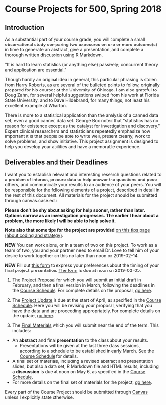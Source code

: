 # Course Projects for 500, Spring 2018

## Introduction

As a substantial part of your course grade, you will complete a small observational study comparing two exposures on one or more outcome(s) in time to generate an abstract, give a presentation, and complete a thorough written discussion using R Markdown.

"It is hard to learn statistics (or anything else) passively; concurrent theory and application are essential."

Though hardly an original idea in general, this particular phrasing is stolen from Harry Roberts, as are several of the bulleted points to follow, originally prepared for his courses at the University of Chicago. I am also grateful to Doug Zahn, for several helpful suggestions swiped from his work at Florida State University, and to Dave Hildebrand, for many things, not least his excellent example at Wharton. 

There is more to a statistical application than the analysis of a canned data set, even a good canned data set. George Box noted that "statistics has no reason for existence except as the catalyst for investigation and discovery." Expert clinical researchers and statisticians repeatedly emphasize how important it is that people be able to write well, present clearly, work to solve problems, and show initiative. This project assignment is designed to help you develop your abilities and have a memorable experience.

## Deliverables and their Deadlines

I want you to establish relevant and interesting research questions related to a problem of interest, procure data to help answer the questions and pose others, and communicate your results to an audience of your peers. You will be responsible for the following elements of a project, described in detail in the rest of this document. All materials for the project should be submitted through canvas.case.edu

**Please don't be shy about asking for help sooner, rather than later. Options narrow as an investigation progresses. The earlier I hear about a problem, the more likely I will be able to help solve it.**

**Note also that some tips for the project are provided** [on this tips page (about coding and strategy)](https://github.com/THOMASELOVE/2019-500/blob/master/projects/tips.md).

**NEW** You can work alone, or in a team of two on this project. To work as a team of two, you and your partner need to email Dr. Love to tell him of your desire to work together on this no later than noon on 2019-02-14.

**NEW** Fill out [this form](http://bit.ly/500-2019-project-scheduling-form) to express your preferences about the timing of your final project presentation. [The form](http://bit.ly/500-2019-project-scheduling-form) is due at noon on 2019-03-05.

1. The [Project Proposal](https://github.com/THOMASELOVE/2019-500/tree/master/projects/proposal) for which you will submit an initial draft in February, and then a final version in March, following the deadlines in the [Course Schedule](https://github.com/THOMASELOVE/2019-500/blob/master/SCHEDULE.md). For complete details on the proposal, [go here](https://github.com/THOMASELOVE/2019-500/tree/master/projects/proposal).

2. The [Project Update](https://github.com/THOMASELOVE/2019-500/tree/master/projects/update) is due at the start of April, as specified in the [Course Schedule](https://github.com/THOMASELOVE/2019-500/blob/master/SCHEDULE.md). Here you will be revising your proposal, verifying that you have the data and are proceeding appropriately. For complete details on the update, [go here](https://github.com/THOMASELOVE/2019-500/tree/master/projects/update).

3. The [Final Materials](https://github.com/THOMASELOVE/2019-500/tree/master/projects/final) which you will submit near the end of the term. This includes:

- An **abstract** and final **presentation** to the class about your results. 
    - Presentations will be given at the last three class sessions, according to a schedule to be established in early March. See the [Course Schedule](https://github.com/THOMASELOVE/2019-500/blob/master/SCHEDULE.md) for details.
- A final set of materials, including a revised abstract and presentation slides, but also a data set, R Markdown file and HTML results, including a **discussion** is due at noon on May 6, as specified in the [Course Schedule](https://github.com/THOMASELOVE/2019-500/blob/master/SCHEDULE.md).
- For more details on the final set of materials for the project, [go here](https://github.com/THOMASELOVE/2019-500/tree/master/projects/final).

Every part of the Course Project should be submitted through [Canvas](https://canvas.case.edu/) unless I explicitly state otherwise.
